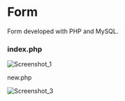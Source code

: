 # Form

Form developed with PHP and MySQL.

<h3> index.php </h3>

![Screenshot_1](https://user-images.githubusercontent.com/110068135/225170174-e6235e99-19ea-4e0d-98eb-5ad525302bb0.png)

new.php

![Screenshot_3](https://user-images.githubusercontent.com/110068135/225788329-7f728a1e-b431-4a91-b07d-c37c07c27e4d.png)
